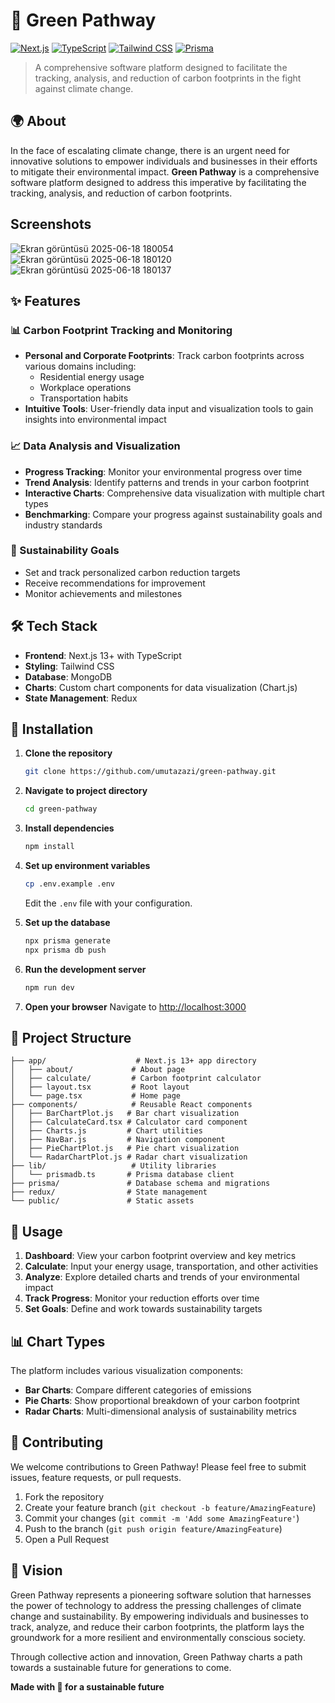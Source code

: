 # 🌱 Green Pathway

[![Next.js](https://img.shields.io/badge/Next.js-13+-black?style=flat-square&logo=next.js)](https://nextjs.org/)
[![TypeScript](https://img.shields.io/badge/TypeScript-5+-blue?style=flat-square&logo=typescript)](https://www.typescriptlang.org/)
[![Tailwind CSS](https://img.shields.io/badge/Tailwind_CSS-3+-38B2AC?style=flat-square&logo=tailwind-css)](https://tailwindcss.com/)
[![Prisma](https://img.shields.io/badge/Prisma-4+-2D3748?style=flat-square&logo=prisma)](https://www.prisma.io/)

> A comprehensive software platform designed to facilitate the tracking, analysis, and reduction of carbon footprints in the fight against climate change.

## 🌍 About

In the face of escalating climate change, there is an urgent need for innovative solutions to empower individuals and businesses in their efforts to mitigate their environmental impact. **Green Pathway** is a comprehensive software platform designed to address this imperative by facilitating the tracking, analysis, and reduction of carbon footprints.
## Screenshots
![Ekran görüntüsü 2025-06-18 180054](https://github.com/user-attachments/assets/04dc32da-dfa6-4015-8085-bec2c73de05e)
![Ekran görüntüsü 2025-06-18 180120](https://github.com/user-attachments/assets/4eabccaf-b319-4f67-8889-c1fa9aa62117)
![Ekran görüntüsü 2025-06-18 180137](https://github.com/user-attachments/assets/5917fb59-eaff-4f12-99e1-52bbacac3bd1)



## ✨ Features

### 📊 Carbon Footprint Tracking and Monitoring
- **Personal and Corporate Footprints**: Track carbon footprints across various domains including:
  - Residential energy usage
  - Workplace operations  
  - Transportation habits
- **Intuitive Tools**: User-friendly data input and visualization tools to gain insights into environmental impact

### 📈 Data Analysis and Visualization
- **Progress Tracking**: Monitor your environmental progress over time
- **Trend Analysis**: Identify patterns and trends in your carbon footprint
- **Interactive Charts**: Comprehensive data visualization with multiple chart types
- **Benchmarking**: Compare your progress against sustainability goals and industry standards

### 🎯 Sustainability Goals
- Set and track personalized carbon reduction targets
- Receive recommendations for improvement
- Monitor achievements and milestones

## 🛠️ Tech Stack

- **Frontend**: Next.js 13+ with TypeScript
- **Styling**: Tailwind CSS
- **Database**: MongoDB
- **Charts**: Custom chart components for data visualization (Chart.js)
- **State Management**: Redux

## 🚀 Installation

1. **Clone the repository**
   ```bash
   git clone https://github.com/umutazazi/green-pathway.git
   ```

2. **Navigate to project directory**
   ```bash
   cd green-pathway
   ```

3. **Install dependencies**
   ```bash
   npm install
   ```

4. **Set up environment variables**
   ```bash
   cp .env.example .env
   ```
   Edit the `.env` file with your configuration.

5. **Set up the database**
   ```bash
   npx prisma generate
   npx prisma db push
   ```

6. **Run the development server**
   ```bash
   npm run dev
   ```

7. **Open your browser**
   Navigate to [http://localhost:3000](http://localhost:3000)

## 📁 Project Structure

```
├── app/                    # Next.js 13+ app directory
│   ├── about/             # About page
│   ├── calculate/         # Carbon footprint calculator
│   ├── layout.tsx         # Root layout
│   └── page.tsx           # Home page
├── components/            # Reusable React components
│   ├── BarChartPlot.js   # Bar chart visualization
│   ├── CalculateCard.tsx # Calculator card component
│   ├── Charts.js         # Chart utilities
│   ├── NavBar.js         # Navigation component
│   ├── PieChartPlot.js   # Pie chart visualization
│   └── RadarChartPlot.js # Radar chart visualization
├── lib/                   # Utility libraries
│   └── prismadb.ts       # Prisma database client
├── prisma/               # Database schema and migrations
├── redux/                # State management
└── public/               # Static assets
```

## 🎯 Usage

1. **Dashboard**: View your carbon footprint overview and key metrics
2. **Calculate**: Input your energy usage, transportation, and other activities
3. **Analyze**: Explore detailed charts and trends of your environmental impact
4. **Track Progress**: Monitor your reduction efforts over time
5. **Set Goals**: Define and work towards sustainability targets

## 📊 Chart Types

The platform includes various visualization components:
- **Bar Charts**: Compare different categories of emissions
- **Pie Charts**: Show proportional breakdown of your carbon footprint
- **Radar Charts**: Multi-dimensional analysis of sustainability metrics

## 🤝 Contributing

We welcome contributions to Green Pathway! Please feel free to submit issues, feature requests, or pull requests.

1. Fork the repository
2. Create your feature branch (`git checkout -b feature/AmazingFeature`)
3. Commit your changes (`git commit -m 'Add some AmazingFeature'`)
4. Push to the branch (`git push origin feature/AmazingFeature`)
5. Open a Pull Request


## 🌟 Vision

Green Pathway represents a pioneering software solution that harnesses the power of technology to address the pressing challenges of climate change and sustainability. By empowering individuals and businesses to track, analyze, and reduce their carbon footprints, the platform lays the groundwork for a more resilient and environmentally conscious society.

Through collective action and innovation, Green Pathway charts a path towards a sustainable future for generations to come.


**Made with 💚 for a sustainable future**
